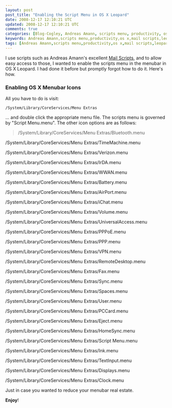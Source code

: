 ```yaml
---           
layout: post
post_title: "Enabling the Script Menu in OS X Leopard"
date: 2008-12-17 12:10:21 UTC
updated: 2008-12-17 12:10:21 UTC
comments: true
categories: [Blog-Cogley, Andreas Amann, scripts menu, productivity, os x, mail scripts, leopard, .menu]
keywords: Andreas Amann,scripts menu,productivity,os x,mail scripts,leopard,.menu
tags: [Andreas Amann,scripts menu,productivity,os x,mail scripts,leopard,.menu]
---
```

 

I use scripts such as Andreas Amann's excellent [Mail Scripts](http://homepage.mac.com/aamann/Mail_Scripts.html), and to allow easy access to those, I wanted to enable the scripts menu in the menubar in OS X Leopard. I had done it before but promptly forgot how to do it. Here's how. 


### Enabling OS X Menubar Icons



All you have to do is visit: 


``/System/Library/CoreServices/Menu Extras``


... and double click the appropriate menu file. The scripts menu is governed by "Script Menu.menu". The other icon options are as follows: 


> /System/Library/CoreServices/Menu Extras/Bluetooth.menu


/System/Library/CoreServices/Menu Extras/TimeMachine.menu


/System/Library/CoreServices/Menu Extras/Verizon.menu


/System/Library/CoreServices/Menu Extras/IrDA.menu


/System/Library/CoreServices/Menu Extras/WWAN.menu


/System/Library/CoreServices/Menu Extras/Battery.menu


/System/Library/CoreServices/Menu Extras/AirPort.menu


/System/Library/CoreServices/Menu Extras/iChat.menu


/System/Library/CoreServices/Menu Extras/Volume.menu


/System/Library/CoreServices/Menu Extras/UniversalAccess.menu


/System/Library/CoreServices/Menu Extras/PPPoE.menu


/System/Library/CoreServices/Menu Extras/PPP.menu


/System/Library/CoreServices/Menu Extras/VPN.menu


/System/Library/CoreServices/Menu Extras/RemoteDesktop.menu


/System/Library/CoreServices/Menu Extras/Fax.menu


/System/Library/CoreServices/Menu Extras/Sync.menu


/System/Library/CoreServices/Menu Extras/Spaces.menu


/System/Library/CoreServices/Menu Extras/User.menu


/System/Library/CoreServices/Menu Extras/PCCard.menu


/System/Library/CoreServices/Menu Extras/Eject.menu


/System/Library/CoreServices/Menu Extras/HomeSync.menu


/System/Library/CoreServices/Menu Extras/Script Menu.menu


/System/Library/CoreServices/Menu Extras/Ink.menu


/System/Library/CoreServices/Menu Extras/TextInput.menu


/System/Library/CoreServices/Menu Extras/Displays.menu


/System/Library/CoreServices/Menu Extras/Clock.menu


Just in case you wanted to reduce your menubar real estate. 


**Enjoy**! 

